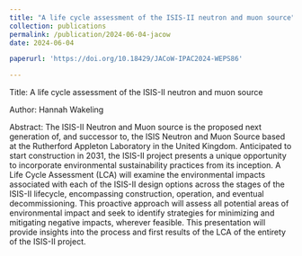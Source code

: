 ```yaml
---
title: "A life cycle assessment of the ISIS-II neutron and muon source"
collection: publications
permalink: /publication/2024-06-04-jacow
date: 2024-06-04

paperurl: 'https://doi.org/10.18429/JACoW-IPAC2024-WEPS86'

---
```


Title: A life cycle assessment of the ISIS-II neutron and muon source

Author: Hannah Wakeling

Abstract: The ISIS-II Neutron and Muon source is the proposed next generation of, and successor to, the ISIS Neutron and Muon Source based at the Rutherford Appleton Laboratory in the United Kingdom. Anticipated to start construction in 2031, the ISIS-II project presents a unique opportunity to incorporate environmental sustainability practices from its inception. A Life Cycle Assessment (LCA) will examine the environmental impacts associated with each of the ISIS-II design options across the stages of the ISIS-II lifecycle, encompassing construction, operation, and eventual decommissioning. This proactive approach will assess all potential areas of environmental impact and seek to identify strategies for minimizing and mitigating negative impacts, wherever feasible. This presentation will provide insights into the process and first results of the LCA of the entirety of the ISIS-II project.
